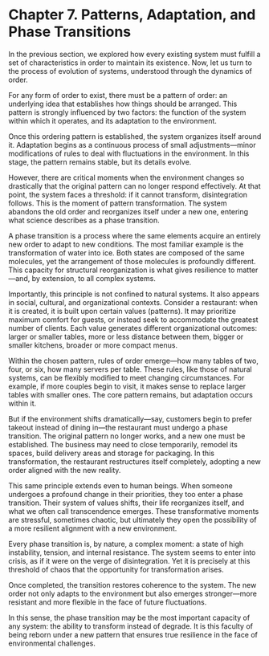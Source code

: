 # Chapter 7. Patterns, Adaptation, and Phase Transitions

In the previous section, we explored how every existing system must fulfill a set of characteristics in order to maintain its existence. Now, let us turn to the process of evolution of systems, understood through the dynamics of order.

For any form of order to exist, there must be a pattern of order: an underlying idea that establishes how things should be arranged. This pattern is strongly influenced by two factors: the function of the system within which it operates, and its adaptation to the environment.

Once this ordering pattern is established, the system organizes itself around it. Adaptation begins as a continuous process of small adjustments—minor modifications of rules to deal with fluctuations in the environment. In this stage, the pattern remains stable, but its details evolve.

However, there are critical moments when the environment changes so drastically that the original pattern can no longer respond effectively. At that point, the system faces a threshold: if it cannot transform, disintegration follows. This is the moment of pattern transformation. The system abandons the old order and reorganizes itself under a new one, entering what science describes as a phase transition.

A phase transition is a process where the same elements acquire an entirely new order to adapt to new conditions. The most familiar example is the transformation of water into ice. Both states are composed of the same molecules, yet the arrangement of those molecules is profoundly different. This capacity for structural reorganization is what gives resilience to matter—and, by extension, to all complex systems.

Importantly, this principle is not confined to natural systems. It also appears in social, cultural, and organizational contexts. Consider a restaurant: when it is created, it is built upon certain values (patterns). It may prioritize maximum comfort for guests, or instead seek to accommodate the greatest number of clients. Each value generates different organizational outcomes: larger or smaller tables, more or less distance between them, bigger or smaller kitchens, broader or more compact menus.

Within the chosen pattern, rules of order emerge—how many tables of two, four, or six, how many servers per table. These rules, like those of natural systems, can be flexibly modified to meet changing circumstances. For example, if more couples begin to visit, it makes sense to replace larger tables with smaller ones. The core pattern remains, but adaptation occurs within it.

But if the environment shifts dramatically—say, customers begin to prefer takeout instead of dining in—the restaurant must undergo a phase transition. The original pattern no longer works, and a new one must be established. The business may need to close temporarily, remodel its spaces, build delivery areas and storage for packaging. In this transformation, the restaurant restructures itself completely, adopting a new order aligned with the new reality.

This same principle extends even to human beings. When someone undergoes a profound change in their priorities, they too enter a phase transition. Their system of values shifts, their life reorganizes itself, and what we often call transcendence emerges. These transformative moments are stressful, sometimes chaotic, but ultimately they open the possibility of a more resilient alignment with a new environment.

Every phase transition is, by nature, a complex moment: a state of high instability, tension, and internal resistance. The system seems to enter into crisis, as if it were on the verge of disintegration. Yet it is precisely at this threshold of chaos that the opportunity for transformation arises.

Once completed, the transition restores coherence to the system. The new order not only adapts to the environment but also emerges stronger—more resistant and more flexible in the face of future fluctuations.

In this sense, the phase transition may be the most important capacity of any system: the ability to transform instead of degrade. It is this faculty of being reborn under a new pattern that ensures true resilience in the face of environmental challenges.